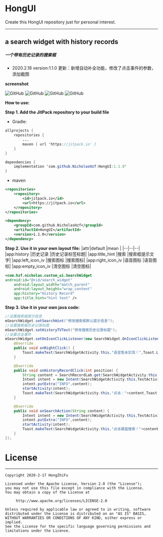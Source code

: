# HongUI
Create this HongUI repository just for personal interest. 

---

## a search widget with history records 
##### 一个带有历史记录的搜索框

- 2020.2.18 version:1.1.0 更新：新增自动补全功能，修改了点击事件的参数，添加截图

**screenshot**

![GitHub](https://github.com/NicholasHzf/HongUI/raw/master/screenshot/search_widget_1.png) 
![GitHub](https://github.com/NicholasHzf/HongUI/raw/master/screenshot/search_widget_2.png) 
![GitHub](https://github.com/NicholasHzf/HongUI/raw/master/screenshot/search_widget_3.png) 
![GitHub](https://github.com/NicholasHzf/HongUI/raw/master/screenshot/search_widget_4.png) 

**How to use:**

**Step 1. Add the JitPack repository to your build file**
- Gradle:
```java
allprojects {
	repositories {
		...
		maven { url 'https://jitpack.io' }
	}
}

dependencies {
	implementation 'com.github.NicholasHzf:HongUI:1.1.0'
}
```
- maven
```xml
<repositories>
	<repository>
		<id>jitpack.io</id>
		<url>https://jitpack.io</url>
	</repository>
</repositories>

<dependency>
	<groupId>com.github.NicholasHzf</groupId>
	<artifactId>HongUI</artifactId>
	<version>1.1.0</version>
</dependency>
```
**Step 2. Use it in your own layout file:**
|attr|default  |mean |
|--|--|--|
|app:history  |历史记录  |历史记录标签标题|
|app:title_hint  |搜索  |搜索框提示文字|
|app:left_icon_iv  |搜索图标  |搜索图标|
|app:right_icon_iv  |语音图标  |语音图标|
|app:empty_icon_iv  |清空图标  |清空图标|
```xml
<com.hzf.nicholas.custom_ui.SearchWidget
android:id="@+id/search_widget"
    android:layout_width="match_parent"
    android:layout_height="wrap_content"
    app:history="History Record"
    app:title_hint="hint text" />
```
**Step 3. Use it in your own java code:**
```java
//设置搜索框提示信息
mSearchWidget.setSearchHint("修改搜索框默认提示信息");
//设置搜索框历史记录标题
mSearchWidget.setHistoryTVText("修改搜索历史记录标题");
//设置点击事件
mSearchWidget.setOnIconClickListener(new SearchWidget.OnIconClickListener() {
    @Override
    public void onRightClick() {
        Toast.makeText(SearchWidgetActivity.this,"语音暂未实现！",Toast.LENGTH_SHORT).show();
    }

    @Override
    public void onHistoryRecordClick(int position) {
        String content = SearchRecordLab.get(SearchWidgetActivity.this).getSearchRecords().get(position).getContent();
        Intent intent = new Intent(SearchWidgetActivity.this,TestActivity.class);
        intent.putExtra("INFO",content);
        startActivity(intent);
        Toast.makeText(SearchWidgetActivity.this,"点击："+content,Toast.LENGTH_SHORT).show();
    }

    @Override
    public void onSearchAction(String content) {
        Intent intent = new Intent(SearchWidgetActivity.this,TestActivity.class);
        intent.putExtra("INFO",content);
        startActivity(intent);
        Toast.makeText(SearchWidgetActivity.this,"点击键盘搜索！"+content,Toast.LENGTH_SHORT).show();
    }
});
```

# License
---

```
Copyright 2020-2-17 HongZhiFu

Licensed under the Apache License, Version 2.0 (the "License");
you may not use this file except in compliance with the License.
You may obtain a copy of the License at

	 http://www.apache.org/licenses/LICENSE-2.0

Unless required by applicable law or agreed to in writing, software
distributed under the License is distributed on an "AS IS" BASIS,
WITHOUT WARRANTIES OR CONDITIONS OF ANY KIND, either express or implied.
See the License for the specific language governing permissions and
limitations under the License.
```
